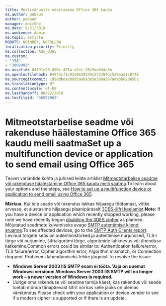 ```yaml
---
title: Meilisõnumite edastamine Office 365 kaudu
ms.author: pebaum
author: pebaum
manager: mnirkhe
ms.date: 9/21/2018
ms.audience: Admin
ms.topic: article
ROBOTS: NOINDEX, NOFOLLOW
localization_priority: Priority
ms.collection: Adm_O365
ms.custom:
- "154"
- "3000003"
ms.assetid: 84191e23-496c-495a-a2ec-28c5ae0d4c0b
ms.openlocfilehash: 84443cf1c93e9b19249c573704bc520eaa1c8f48
ms.sourcegitcommit: 1d98db8acb9959aba3b5e308a567ade6b62da56c
ms.translationtype: HT
ms.contentlocale: et-EE
ms.lasthandoff: 08/22/2019
ms.locfileid: "36552963"
---
```

# <a name="set-up-a-multifunction-device-or-application-to-send-email-using-office-365"></a><span data-ttu-id="c2984-102">Mitmeotstarbelise seadme või rakenduse häälestamine Office 365 kaudu meili saatma</span><span class="sxs-lookup"><span data-stu-id="c2984-102">Set up a multifunction device or application to send email using Office 365</span></span>

<span data-ttu-id="c2984-103">Teavet variantide kohta ja juhised leiate artiklist [Mitmeotstarbelise seadme või rakenduse häälestamine Office 365 kaudu meili saatma](https://support.office.com/article/69f58e99-c550-4274-ad18-c805d654b4c4).</span><span class="sxs-lookup"><span data-stu-id="c2984-103">To learn about your options and the steps, see [How to set up a multifunction device or application to send email using Office 365](https://support.office.com/article/69f58e99-c550-4274-ad18-c805d654b4c4).</span></span>
  
<span data-ttu-id="c2984-104">**Märkus.** Kui teie seade või rakendus lakkas hiljaaegu töötamast, võtke arvesse, et alustasime hiljaaegu plaanipäraselt [3DES-šifri keelamist](https://docs.microsoft.com/office365/securitycompliance/technical-reference-details-about-encryption).</span><span class="sxs-lookup"><span data-stu-id="c2984-104">**Note:** If you have a device or application which recently stopped working, please note we have recently begun [disabling the 3DES cipher](https://docs.microsoft.com/office365/securitycompliance/technical-reference-details-about-encryption) as planned.</span></span> <span data-ttu-id="c2984-105">Mõjutatud seadmete kuvamiseks avage [SMTP autentimise kliendi aruanne](https://protection.office.com/mailflow/dashboard).</span><span class="sxs-lookup"><span data-stu-id="c2984-105">To see affected devices, go to the [SMTP Auth Clients report](https://protection.office.com/mailflow/dashboard).</span></span> <span data-ttu-id="c2984-106">Levinud tõrgete seas on autentimistõrked ja autentimise nurjumised, TLS-i tõrge või nurjumine, šifrialgoritmi tõrge, algoritmide lahknevus või ühenduse katkemine.</span><span class="sxs-lookup"><span data-stu-id="c2984-106">Common errors could be similar to: Authentication failure/error, TLS failure/error, Cipher algorithm error, Algorithm mismatch, or Connection dropped.</span></span> <span data-ttu-id="c2984-107">Probleemi lahendamiseks tehke järgmist.</span><span class="sxs-lookup"><span data-stu-id="c2984-107">To resolve the issue:</span></span>
 - <span data-ttu-id="c2984-108">**Windows Server 2003 IIS SMTP enam ei tööta. Vaja on uuemat Windowsi versiooni.**</span><span class="sxs-lookup"><span data-stu-id="c2984-108">**Windows Server 2003 IIS SMTP will no longer work – a newer version of Windows is required.**</span></span>  
 - <span data-ttu-id="c2984-109">Uurige oma rakenduse või seadme tarnija käest, kas rakendus või seade toetab mõnda tänapäevast šifrit või kas selle jaoks on olemas värskendus.</span><span class="sxs-lookup"><span data-stu-id="c2984-109">Please check with your application or device vendor to see if a modern cipher is supported or if there is an update.</span></span>
